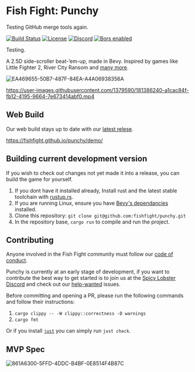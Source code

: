 # Fish Fight: Punchy

Testing GitHub merge tools again.

[![Build Status](https://img.shields.io/github/workflow/status/fishfight/punchy/CI?logo=github&labelColor=1e1c24&color=216e9b)](https://github.com/fishfight/punchy/actions)
[![License](https://img.shields.io/badge/License-MIT%20or%20Apache%202-green.svg?label=license&labelColor=1e1c24&color=34925e)](./LICENSE.md)
[![Discord](https://img.shields.io/badge/chat-on%20discord-green.svg?logo=discord&logoColor=fff&labelColor=1e1c24&color=8d5b3f)](https://discord.gg/4smxjcheE5)
[![Bors enabled](https://bors.tech/images/badge_small.svg)](https://app.bors.tech/repositories/46829)

Testing.

A 2.5D side-scroller beat-’em-up, made in Bevy. Inspired by games like Little Fighter 2, River City Ransom and [many more](https://fextralife.com/a-history-of-the-side-scrolling-beat-em-up-part-1/).

![EA469655-50B7-487F-84EA-A4A06938356A](https://user-images.githubusercontent.com/583842/161245719-7b587a2a-dd02-4edc-8640-b26ae6f7eafb.gif)

https://user-images.githubusercontent.com/1379590/181386240-a1cac84f-fb12-4195-9664-7e673414abf0.mp4

## Web Build
Our web build stays up to date with our [latest relese](https://github.com/fishfight/punchy/releases/latest).

https://fishfight.github.io/punchy/demo/

## Building current development version
If you wish to check out changes not yet made it into a release, you can build the game for yourself.
1. If you dont have it installed already, Install rust and the latest stable toolchain with [rustup.rs](https://rustup.rs/).
2. If you are running Linux, ensure you have [Bevy's dependancies](https://github.com/bevyengine/bevy/blob/main/docs/linux_dependencies.md) installed.
3. Clone this repository: `git clone git@github.com:fishfight/punchy.git`
4. In the repository base, `cargo run` to compile and run the project.

## Contributing

Anyone involved in the Fish Fight community must follow our [code of conduct](https://github.com/fishfight/FishFight/blob/main/CODE_OF_CONDUCT.md).

Punchy is currently at an early stage of development, if you want to contribute the best way to get started is to join us at the [Spicy Lobster Discord](https://discord.gg/4smxjcheE5) and check out our [help-wanted](https://github.com/fishfight/punchy/labels/help%20wanted) issues.

Before committing and opening a PR, please run the following commands and follow their instructions:

1. `cargo clippy -- -W clippy::correctness -D warnings`
2. `cargo fmt`

Or if you install [`just`](https://github.com/casey/just) you can simply run `just check`.

## MVP Spec

![861A6300-5FFD-4DDC-B4BF-0E8514F4B87C](https://user-images.githubusercontent.com/583842/161247148-0bc07089-1409-48ca-9cc8-ee1a1edddb9e.png)




